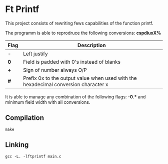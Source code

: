 # Ft Printf

This project consists of rewriting fews capabilities of the function printf.

The programm is able to reprodruce the following conversions: **cspdiuxX%**

| Flag  | Description														 |
|-------|--------------------------------------------------------------------|
| **-** | Left justify         |
| **0** | Field is padded with 0's instead of blanks |
| **+** | Sign of number always O/P |
| **#** | Prefix 0x to the output value when used with the hexadecimal conversion character x|

It is able to manage any combination of the following flags: **-0.\*** and minimum field
width with all conversions.

## Compilation
`make`

## Linking
`gcc -L. -lftprintf main.c`
